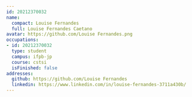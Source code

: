```yaml
---
id: 20212370032
name:
  compact: Louise Fernandes
  full: Louise Fernandes Caetano
avatar: https://github.com/Louise Fernandes.png
occupations:
- id: 20212370032
  type: student
  campus: ifpb-jp
  course: cstsi
  isFinished: false
addresses:
  github: https://github.com/Louise Fernandes
  linkedin: https://www.linkedin.com/in/louise-fernandes-3711a430b/
---
```

